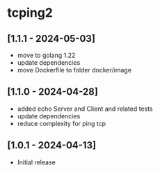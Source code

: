 # tcping2
## [1.1.1 - 2024-05-03]
- move to golang 1.22
- update dependencies
- move Dockerfile to folder docker/image

## [1.1.0 - 2024-04-28]
- added echo Server and Client and related tests
- update dependencies
- reduce complexity for ping tcp

## [1.0.1 - 2024-04-13]
- Initial release
